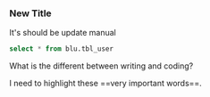 ### New Title
It's should be update manual
```SQL
select * from blu.tbl_user
```

What is the different between writing and coding?



I need to highlight these ==very important words==. 

